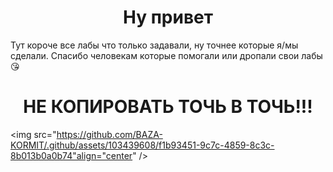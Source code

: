 <h1 align="center">Ну привет</h1>  
<span align="center" size=4>Тут короче все лабы что только задавали, ну точнее которые я/мы сделали. Спасибо человекам которые помогали или дропали свои лабы 😘</span></br>
<h1 align="center">НЕ КОПИРОВАТЬ ТОЧЬ В ТОЧЬ!!!</h1>

<img src="https://github.com/BAZA-KORMIT/.github/assets/103439608/f1b93451-9c7c-4859-8c3c-8b013b0a0b74"align="center" />
